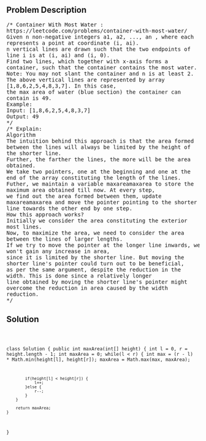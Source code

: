 <!--
<style>
  body { font-family: Arial, sans-serif; }
  .container { max-width: 100%; margin: 0 auto; padding: 10px; }
  .comment-block { max-width: 30%; background-color: #f9f9f9; padding: 10px; border-left: 5px solid #ccc; overflow-wrap: break-word; white-space: pre-wrap; }
  .code-block { background-color: #f4f4f4; padding: 10px; border: 1px solid #ddd; overflow-wrap: break-word; white-space: pre-wrap; }
</style>
-->

<div class='container'>
<h2>Problem Description</h2>
<div class='comment-block'>
<pre>
/* Container With Most Water :
https://leetcode.com/problems/container-with-most-water/
Given n non-negative integers a1, a2, ..., an , where each
represents a point at coordinate (i, ai).
n vertical lines are drawn such that the two endpoints of
line i is at (i, ai) and (i, 0).
Find two lines, which together with x-axis forms a
container, such that the container contains the most water.
Note: You may not slant the container and n is at least 2.
The above vertical lines are represented by array
[1,8,6,2,5,4,8,3,7]. In this case,
the max area of water (blue section) the container can
contain is 49.
Example:
Input: [1,8,6,2,5,4,8,3,7]
Output: 49
*/
/* Explain:
Algorithm
The intuition behind this approach is that the area formed
between the lines will always be limited by the height of
the shorter line.
Further, the farther the lines, the more will be the area
obtained.
We take two pointers, one at the beginning and one at the
end of the array constituting the length of the lines.
Futher, we maintain a variable maxareamaxarea to store the
maximum area obtained till now. At every step,
we find out the area formed between them, update
maxareamaxarea and move the pointer pointing to the shorter
line towards the other end by one step.
How this approach works?
Initially we consider the area constituting the exterior
most lines.
Now, to maximize the area, we need to consider the area
between the lines of larger lengths.
If we try to move the pointer at the longer line inwards, we
won't gain any increase in area,
since it is limited by the shorter line. But moving the
shorter line's pointer could turn out to be beneficial,
as per the same argument, despite the reduction in the
width. This is done since a relatively longer
line obtained by moving the shorter line's pointer might
overcome the reduction in area caused by the width
reduction.
*/
</pre>
</div>

<h2>Solution</h2>
<div class='code-block'>
<pre><code class='language-java'>

class Solution {
    public int maxArea(int[] height) {
        int l = 0, r = height.length - 1;
        int maxArea = 0;
        while(l < r) {
            int max = (r - l) * Math.min(height[l], height[r]);
            maxArea = Math.max(max, maxArea);
            
            if(height[l] < height[r]) {
                l++;
            }else {
                r--;
            }
        }
        
        return maxArea;
    }
}</code></pre>
</div>
</div>
